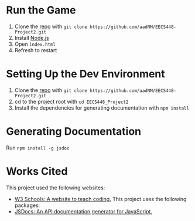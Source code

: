 # Run the Game
1. Clone the [repo](https://github.com/aadNM/EECS448-Project2) with `git clone https://github.com/aadNM/EECS448-Project2.git`
2. Install [Node.js](https://nodejs.org/en/)  
3. Open `index.html`  
4. Refresh to restart

# Setting Up the Dev Environment

1. Clone the [repo](https://github.com/aadNM/EECS448-Project2) with `git clone https://github.com/aadNM/EECS448-Project2.git`
2. cd to the project root with `cd EECS448_Project2`
3. Install the dependencies for generating documentation with `npm install`

# Generating Documentation
Run `npm install -g jsdoc`

# Works Cited
This project used the following websites:
- [W3 Schools: A website to teach coding.](https://www.w3schools.com/graphics/game_sound.asp)
This project uses the following packages:
- [JSDocs: An API documentation generator for JavaScript.](https://github.com/jsdoc/jsdoc)